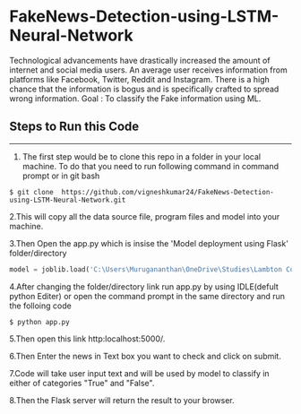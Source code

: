 # FakeNews-Detection-using-LSTM-Neural-Network
Technological advancements have drastically increased the amount of internet and social media users. An average user receives information from platforms like Facebook, Twitter, Reddit and Instagram. There is a high chance that the information is bogus and is specifically crafted to spread wrong information. Goal : To classify the Fake information using ML.


## **Steps to Run this Code**
---
1. The first step would be to clone this repo in a folder in your local machine. To do that you need to run following command in command prompt or in git bash
```Language
$ git clone  https://github.com/vigneshkumar24/FakeNews-Detection-using-LSTM-Neural-Network.git
```
2.This will copy all the data source file, program files and model into your machine.

3.Then Open the app.py which is insise the 'Model deployment using Flask' folder/directory
```python
model = joblib.load('C:\Users\Murugananthan\OneDrive\Studies\Lambton College\Second year\Term 3\AML 3104 Neural Networks and Deep Learning\Project\FakeNews-Detection-using-LSTM-Neural-Network\Model.pkl') #change the link according  to your folder/directory
```
4.After changing the folder/directory link run app.py by using IDLE(defult python Editer) or open the command prompt in the same directory and run the folloing code
```Language
$ python app.py
```
5.Then open this link http:localhost:5000/.

6.Then Enter the news in  Text box you want to check and click on submit.

7.Code will take user input text and will be used by model to classify in either of categories "True" and "False". 

8.Then the Flask server will return the result to your browser.
